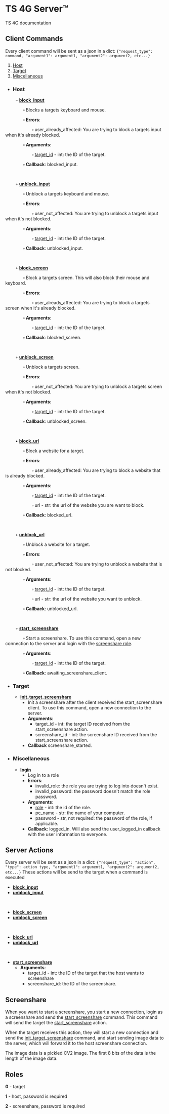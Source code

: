 # TS 4G Server™
TS 4G documentation

## Client Commands

Every client command will be sent as a json in a dict:
`{"request_type": command, "argument1": argument1, "argument2": argument2, etc...}`
1. [Host](#host)
2. [Target](#target)
3. [Miscellaneous](#miscellaneous)
-  ### Host

&emsp;&emsp; ◦ <u id="block_input_command">**[block_input](#block_input_action)**</u>

&emsp;&emsp;&emsp;&emsp;▫ Blocks a targets keyboard and mouse.

&emsp;&emsp;&emsp;&emsp;▫ **Errors**:

&emsp;&emsp;&emsp;&emsp;&emsp;&emsp;▫ user_already_affected: You are trying to block a targets input when it's already blocked.

&emsp;&emsp;&emsp;&emsp;▫ **Arguments**:

&emsp;&emsp;&emsp;&emsp;&emsp;&emsp;▫ [target_id](#target_id) - int: the ID of the target.

&emsp;&emsp;&emsp;&emsp;▫ **Callback**: blocked_input.

<br/>

&emsp;&emsp; ◦ <u id="unblock_input_command">**[unblock_input](#unblock_input_action)**</u>

&emsp;&emsp;&emsp;&emsp;▫  Unblock a targets keyboard and mouse.

&emsp;&emsp;&emsp;&emsp;▫  **Errors**:

&emsp;&emsp;&emsp;&emsp;&emsp;&emsp;▫ user_not_affected: You are trying to unblock a targets input when it's not blocked.

&emsp;&emsp;&emsp;&emsp;▫  **Arguments**:

&emsp;&emsp;&emsp;&emsp;&emsp;&emsp;▫ [target_id](#target_id) - int: the ID of the target.

&emsp;&emsp;&emsp;&emsp;▫  **Callback**: unblocked_input.

<br/>

&emsp;&emsp; ◦ <u id="block_screen_command">**[block_screen](#block_screen_action)**</u>

&emsp;&emsp;&emsp;&emsp;▫  Block a targets screen. This will also block their mouse and keyboard.

&emsp;&emsp;&emsp;&emsp;▫  **Errors**:

&emsp;&emsp;&emsp;&emsp;&emsp;&emsp;▫ user_already_affected: You are trying to block a targets screen when it's already blocked.

&emsp;&emsp;&emsp;&emsp;▫  **Arguments**:

&emsp;&emsp;&emsp;&emsp;&emsp;&emsp;▫ [target_id](#target_id) - int: the ID of the target.

&emsp;&emsp;&emsp;&emsp;▫  **Callback**: blocked_screen.

<br/>

&emsp;&emsp; ◦ <u id="unblock_screen_command">**[unblock_screen](#unblock_screen_action)**</u>

&emsp;&emsp;&emsp;&emsp;▫   Unblock a targets screen.

&emsp;&emsp;&emsp;&emsp;▫  **Errors**:

&emsp;&emsp;&emsp;&emsp;&emsp;&emsp;▫ user_not_affected: You are trying to unblock a targets screen when it's not blocked.

&emsp;&emsp;&emsp;&emsp;▫  **Arguments**:

&emsp;&emsp;&emsp;&emsp;&emsp;&emsp;▫ [target_id](#target_id) - int: the ID of the target.

&emsp;&emsp;&emsp;&emsp;▫  **Callback**: unblocked_screen.

<br/>

&emsp;&emsp; • <u id="block_url_command">**[block_url](#block_url_action)**</u>

&emsp;&emsp;&emsp;&emsp;▫  Block a website for a target. 

&emsp;&emsp;&emsp;&emsp;▫  **Errors**:

&emsp;&emsp;&emsp;&emsp;&emsp;&emsp;▫ user_already_affected: You are trying to block a website that is already blocked.

&emsp;&emsp;&emsp;&emsp;▫  **Arguments**:

&emsp;&emsp;&emsp;&emsp;&emsp;&emsp;▫ [target_id](#target_id) - int: the ID of the target.

&emsp;&emsp;&emsp;&emsp;&emsp;&emsp;▫ url - str: the url of the website you are want to block.

&emsp;&emsp;&emsp;&emsp;▫  **Callback**: blocked_url.

<br/>

&emsp;&emsp; ◦ <u id="unblock_url_command">**[unblock_url](#unblock_url_action)**</u>

&emsp;&emsp;&emsp;&emsp;▫  Unblock a website for a target.

&emsp;&emsp;&emsp;&emsp;▫  **Errors**:

&emsp;&emsp;&emsp;&emsp;&emsp;&emsp;▫ user_not_affected: You are trying to unblock a website that is not blocked.

&emsp;&emsp;&emsp;&emsp;▫  **Arguments**:

&emsp;&emsp;&emsp;&emsp;&emsp;&emsp;▫ [target_id](#target_id) - int: the ID of the target.

&emsp;&emsp;&emsp;&emsp;&emsp;&emsp;▫ url - str: the url of the website you want to unblock.

&emsp;&emsp;&emsp;&emsp;▫  **Callback**: unblocked_url.

<br/>

&emsp;&emsp; ◦ <u id="start_screenshare_command">**[start_screenshare](#start_screenshare_action)**</u>

&emsp;&emsp;&emsp;&emsp;▫  Start a screenshare. To use this command, open a new connection to the server and login with the [screenshare role](#roles).

&emsp;&emsp;&emsp;&emsp;▫  **Arguments**:

&emsp;&emsp;&emsp;&emsp;&emsp;&emsp;▫ [target_id](#target_id) - int: the ID of the target.

&emsp;&emsp;&emsp;&emsp;▫  **Callback**: awaiting_screenshare_client.

- ### Target

	-  <u id="init_target_screenshare_command">**init_target_screenshare**</u>
		- Init a screenshare after the client received the start_screenshare client. To use this command, open a new connection to the server.
		- **Arguments**:
			- target_id - int: the target ID received from the start_screenshare action.
			- screenshare_id - int: the screenshare ID received from the start_screenshare action.
		- **Callback** screenshare_started.

- ### Miscellaneous

	-  <u>**login**</u>
		- Log in to a role
		- **Errors**:
			- invalid_role: the role you are trying to log into doesn't exist.
			- invalid_password: the password doesn't match the role password.
		- **Arguments**:
			- [role](#roles) - int: the id of the role.
			- pc_name - str: the name of your computer.
			- password - str, not required: the password of the role, if applicable.
		- **Callback**: logged_in.  Will also send the user_logged_in callback with the user information to everyone.

## Server Actions

Every server will be sent  as a json in a dict:
`{"request_type": "action", "type": action type, "argument1": argument1, "argument2": argument2, etc...}`
These actions will be send to the target when a command is executed

- <u id="block_input_action">**[block_input](#block_input_command)**</u>
- <u id="unblock_input_action">**[unblock_input](#unblock_input_command)**</u>

<br/>

- <u id="block_screen_action">**[block_screen](#block_screen_command)**</u>
- <u id="unblock_screen_action">**[unblock_screen](#unblock_screen_command)**</u>

<br/>

- <u id="block_url_action">**[block_url](#block_url_command)**</u>
- <u id="block_url_action">**[unblock_url](#unblock_url_command)**</u>
<br/>

- <u id="start_screenshare_action">**[start_screenshare](#start_screenshare_command)**</u>
	- **Arguments**:
		-  target_id - int: the ID of the target that the host wants to screenshare
		- screenshare_id: the ID of the screenshare.

## Screenshare
When you want to start a screenshare, you start a new connection, login as a screenshare and send the [start_screenshare](#start_screenshare_command) command. This command will send the target the [start_screenshare](#start_screenshare_action) action.

When the target receives this action, they will start a new connection and send the [init_target_screenshare](#init_target_screenshare_command) command, and start sending image data to the server, which will forward it to the host screenshare connection.

The image data is a pickled CV2 image. The first 8 bits of the data is the length of the image data.
## Roles
**0** - target

**1** - host, password is required

**2** - screenshare, password is required